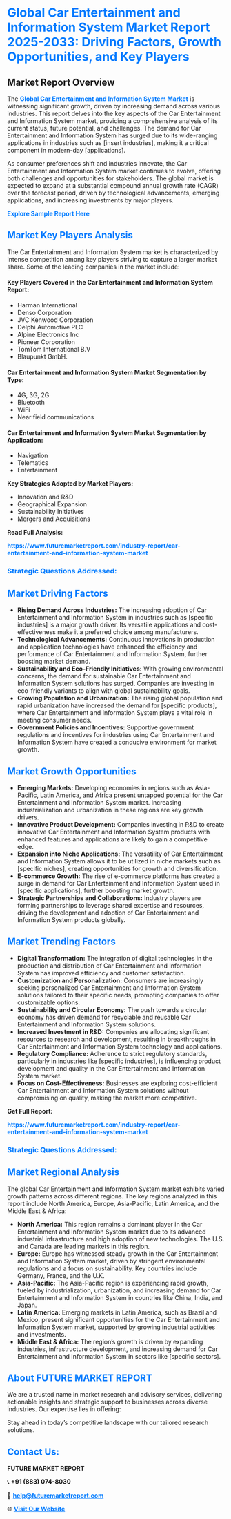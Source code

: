 <h1 style="color: #007BFF;">Global Car Entertainment and Information System Market Report 2025-2033: Driving Factors, Growth Opportunities, and Key Players</h1>

<section id="overview">
<h2>Market Report Overview</h2>
<p>The <a href="https://www.futuremarketreport.com/industry-report/car-entertainment-and-information-system-market" style="color: #007BFF; text-decoration: none;"><strong>Global Car Entertainment and Information System Market</strong></a> is witnessing significant growth, driven by increasing demand across various industries. This report delves into the key aspects of the Car Entertainment and Information System market, providing a comprehensive analysis of its current status, future potential, and challenges. The demand for Car Entertainment and Information System has surged due to its wide-ranging applications in industries such as [insert industries], making it a critical component in modern-day [applications].</p>
<p>As consumer preferences shift and industries innovate, the Car Entertainment and Information System market continues to evolve, offering both challenges and opportunities for stakeholders. The global market is expected to expand at a substantial compound annual growth rate (CAGR) over the forecast period, driven by technological advancements, emerging applications, and increasing investments by major players.</p>
</section>

<section id="overview">
<p><a href="https://www.futuremarketreport.com/request-sample/reportId=43472" style="color: #007BFF; text-decoration: none;"><strong>Explore Sample Report Here</strong></a></p>
</section>

<section id="key-players">
<h2 style="color: #007BFF;">Market Key Players Analysis</h2>
<p>The Car Entertainment and Information System market is characterized by intense competition among key players striving to capture a larger market share. Some of the leading companies in the market include:</p>
<h4>Key Players Covered in the Car Entertainment and Information System Report:</h4>
<ul><li>Harman International</li><li>Denso Corporation</li><li>JVC Kenwood Corporation</li><li>Delphi Automotive PLC</li><li>Alpine Electronics Inc</li><li>Pioneer Corporation</li><li>TomTom International B.V</li><li>Blaupunkt GmbH.</li></ul>
<h4>Car Entertainment and Information System Market Segmentation by Type:</h4>
<ul><li>4G, 3G, 2G</li><li>Bluetooth</li><li>WiFi</li><li>Near field communications</li></ul>

<h4>Car Entertainment and Information System Market Segmentation by Application:</h4>
<ul><li>Navigation</li><li>Telematics</li><li>Entertainment</li></ul>
<p><strong>Key Strategies Adopted by Market Players:</strong></p>
<ul>
<li>Innovation and R&D</li>
<li>Geographical Expansion</li>
<li>Sustainability Initiatives</li>
<li>Mergers and Acquisitions</li>
</ul>
</section>

<section>
<p><strong>Read Full Analysis: </strong></p><a href="https://www.futuremarketreport.com/industry-report/car-entertainment-and-information-system-market" style="color: #007BFF; text-decoration: none;"><strong>https://www.futuremarketreport.com/industry-report/car-entertainment-and-information-system-market</strong></a>
<h3 style="color: #007BFF;">Strategic Questions Addressed:</h3>
</section>

<section id="driving-factors">
<h2 style="color: #007BFF;">Market Driving Factors</h2>
<ul>
<li><strong>Rising Demand Across Industries:</strong> The increasing adoption of Car Entertainment and Information System in industries such as [specific industries] is a major growth driver. Its versatile applications and cost-effectiveness make it a preferred choice among manufacturers.</li>
<li><strong>Technological Advancements:</strong> Continuous innovations in production and application technologies have enhanced the efficiency and performance of Car Entertainment and Information System, further boosting market demand.</li>
<li><strong>Sustainability and Eco-Friendly Initiatives:</strong> With growing environmental concerns, the demand for sustainable Car Entertainment and Information System solutions has surged. Companies are investing in eco-friendly variants to align with global sustainability goals.</li>
<li><strong>Growing Population and Urbanization:</strong> The rising global population and rapid urbanization have increased the demand for [specific products], where Car Entertainment and Information System plays a vital role in meeting consumer needs.</li>
<li><strong>Government Policies and Incentives:</strong> Supportive government regulations and incentives for industries using Car Entertainment and Information System have created a conducive environment for market growth.</li>
</ul>
</section>

<section id="growth-opportunities">
<h2 style="color: #007BFF;">Market Growth Opportunities</h2>
<ul>
<li><strong>Emerging Markets:</strong> Developing economies in regions such as Asia-Pacific, Latin America, and Africa present untapped potential for the Car Entertainment and Information System market. Increasing industrialization and urbanization in these regions are key growth drivers.</li>
<li><strong>Innovative Product Development:</strong> Companies investing in R&D to create innovative Car Entertainment and Information System products with enhanced features and applications are likely to gain a competitive edge.</li>
<li><strong>Expansion into Niche Applications:</strong> The versatility of Car Entertainment and Information System allows it to be utilized in niche markets such as [specific niches], creating opportunities for growth and diversification.</li>
<li><strong>E-commerce Growth:</strong> The rise of e-commerce platforms has created a surge in demand for Car Entertainment and Information System used in [specific applications], further boosting market growth.</li>
<li><strong>Strategic Partnerships and Collaborations:</strong> Industry players are forming partnerships to leverage shared expertise and resources, driving the development and adoption of Car Entertainment and Information System products globally.</li>
</ul>
</section>

<section id="trending-factors">
<h2 style="color: #007BFF;">Market Trending Factors</h2>
<ul>
<li><strong>Digital Transformation:</strong> The integration of digital technologies in the production and distribution of Car Entertainment and Information System has improved efficiency and customer satisfaction.</li>
<li><strong>Customization and Personalization:</strong> Consumers are increasingly seeking personalized Car Entertainment and Information System solutions tailored to their specific needs, prompting companies to offer customizable options.</li>
<li><strong>Sustainability and Circular Economy:</strong> The push towards a circular economy has driven demand for recyclable and reusable Car Entertainment and Information System solutions.</li>
<li><strong>Increased Investment in R&D:</strong> Companies are allocating significant resources to research and development, resulting in breakthroughs in Car Entertainment and Information System technology and applications.</li>
<li><strong>Regulatory Compliance:</strong> Adherence to strict regulatory standards, particularly in industries like [specific industries], is influencing product development and quality in the Car Entertainment and Information System market.</li>
<li><strong>Focus on Cost-Effectiveness:</strong> Businesses are exploring cost-efficient Car Entertainment and Information System solutions without compromising on quality, making the market more competitive.</li>
</ul>
</section>

<section>
<p><strong>Get Full Report: </strong></p><a href="https://www.futuremarketreport.com/industry-report/car-entertainment-and-information-system-market" style="color: #007BFF; text-decoration: none;"><strong>https://www.futuremarketreport.com/industry-report/car-entertainment-and-information-system-market</strong></a>
<h3 style="color: #007BFF;">Strategic Questions Addressed:</h3>
</section>


<section id="regional-analysis">
<h2 style="color: #007BFF;">Market Regional Analysis</h2>
<p>The global Car Entertainment and Information System market exhibits varied growth patterns across different regions. The key regions analyzed in this report include North America, Europe, Asia-Pacific, Latin America, and the Middle East & Africa:</p>
<ul>
<li><strong>North America:</strong> This region remains a dominant player in the Car Entertainment and Information System market due to its advanced industrial infrastructure and high adoption of new technologies. The U.S. and Canada are leading markets in this region.</li>
<li><strong>Europe:</strong> Europe has witnessed steady growth in the Car Entertainment and Information System market, driven by stringent environmental regulations and a focus on sustainability. Key countries include Germany, France, and the U.K.</li>
<li><strong>Asia-Pacific:</strong> The Asia-Pacific region is experiencing rapid growth, fueled by industrialization, urbanization, and increasing demand for Car Entertainment and Information System in countries like China, India, and Japan.</li>
<li><strong>Latin America:</strong> Emerging markets in Latin America, such as Brazil and Mexico, present significant opportunities for the Car Entertainment and Information System market, supported by growing industrial activities and investments.</li>
<li><strong>Middle East & Africa:</strong> The region’s growth is driven by expanding industries, infrastructure development, and increasing demand for Car Entertainment and Information System in sectors like [specific sectors].</li>
</ul>
</section>

<footer>
<h2 style="color: #007BFF;">About FUTURE MARKET REPORT</h2>
<p>We are a trusted name in market research and advisory services, delivering actionable insights and strategic support to businesses across diverse industries. Our expertise lies in offering:</p>

<p>Stay ahead in today’s competitive landscape with our tailored research solutions.</p>

<h2 style="color: #007BFF;">Contact Us:</h2>
<p><strong>FUTURE MARKET REPORT</strong></p>
<p>📞 <strong>+91 (883) 074-8030</strong></p>
<p>📧 <strong><a href="mailto:help@futuremarketreport.com" style="color: #007BFF;">help@futuremarketreport.com</a></strong></p>
<p>🌐 <strong><a href="https://www.futuremarketreport.com/" style="color: #007BFF;">Visit Our Website</a></strong></p>
</footer>